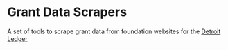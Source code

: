 # Grant Data Scrapers

A set of tools to scrape grant data from foundation websites for the
[Detroit Ledger](https://detroitledger.org)
